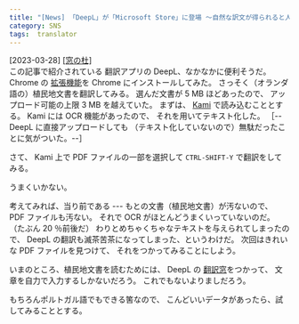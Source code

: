 ```yaml
---
title: "[News] 「DeepL」が「Microsoft Store」に登場 ～自然な訳文が得られると人気の無料AI翻訳アプリ ---これは便利だ；あたり前だがもとの PDF がきれいでなければ（OCR が正確でなければ）あまり意味はない"
category: SNS
tags:  translator
---
```


[2023-03-28] [[窓の杜]](https://forest.watch.impress.co.jp/docs/news/1488807.html?utm_source=pocket_saves)  
 この記事で紹介されている
翻訳アプリの DeepL、なかなかに便利そうだ。
Chrome の
[拡張機能](https://www.deepl.com/ja/chrome-extension)を Chrome にインストールしてみた。
さっそく（オランダ語の）植民地文書を翻訳してみる。
選んだ文書が 5 MB ほどあったので、
アップロード可能の上限 3 MB を越えていた。
まずは、
[Kami](https://chrome.google.com/webstore/detail/kami-for-google-chrome/ecnphlgnajanjnkcmbpancdjoidceilk?hl=ja) で読み込むこととする。
Kami には OCR 機能があったので、
それを用いてテキスト化した。
［--DeepL に直接アップロードしても
（テキスト化していないので）無駄だったことに気がついた。--］

 さて、
Kami 上で PDF ファイルの一部を選択して
`CTRL-SHIFT-Y` で翻訳をしてみる。

 うまくいかない。

 考えてみれば、当り前である ---
もとの文書（植民地文書）が汚ないので、
PDF ファイルも汚ない。
それで OCR がほとんどうまくいっていないのだ。
（たぶん 20 ％前後だ）
わりとめちゃくちゃなテキストを与えられてしまったので、
DeepL の翻訳も滅茶苦茶になってしまった、というわけだ。
次回はきれいな PDF ファイルを見つけて、
それをつかってみることにしよう。

 いまのところ、植民地文書を読むためには、
DeepL の
[翻訳窓](https://www.deepl.com/ja/translator)をつかって、
文章を自力で入力するしかないだろう。
これでもないよりましだろう。

 もちろんポルトガル語でもできる筈なので、
こんどいいデータがあったら、試してみることとする。

